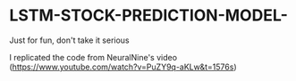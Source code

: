 # LSTM-STOCK-PREDICTION-MODEL-
Just for fun, don't take it serious

I replicated the code from NeuralNine's video (https://www.youtube.com/watch?v=PuZY9q-aKLw&t=1576s)
